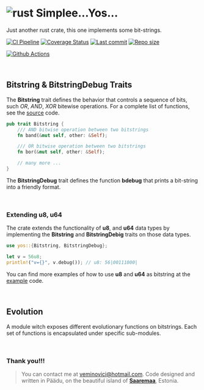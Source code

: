 # ![rust](https://img.shields.io/badge/Rust-000000?style=for-the-badge&logo=rust&logoColor=white) Simplee...Yos... 

Just another rust crate, this one implements some bit-strings.

[![CI Pipeline](https://github.com/veminovici/yos/actions/workflows/check.yml/badge.svg?branch=main)](https://github.com/veminovici/yos/actions/workflows/check.yml)
[![Coverage Status](https://coveralls.io/repos/github/veminovici/yos/badge.svg)](https://coveralls.io/github/veminovici/yos)
[![Last commit](https://img.shields.io/github/last-commit/veminovici/yos)](https://github.com/veminovici/yos)
[![Repo size](https://img.shields.io/github/repo-size/veminovici/yos)](https://github.com/veminovici/yos)

[![Github Actions](https://buildstats.info/github/chart/veminovici/yos)](https://github.com/veminovici/yos)

</br>

## Bitstring & BitstringDebug Traits
The **Bitstring** trait defines the behavior that controls a sequence of bits, such *OR*, *AND*, *XOR* bitewise operations. For a complete list of functions, see the [source](https://github.com/veminovici/yos/blob/main/src/traits.rs) code.

```rust
pub trait Bitstring {
    /// AND bitwise operation between two bitstrings
    fn band(&mut self, other: &Self);

    /// OR bitwise operation between two bitstrings
    fn bor(&mut self, other: &Self);

    // many more ...
}
```

The **BitstringDebug** trait defines the function **bdebug** that prints a bit-string into a friendly format.

</br>

### Extending u8, u64
The crate extends the functionality of **u8**, and **u64** data types by implementing the **Bitstring** and **BitstringDebig** traits on those data types.

```rust
use yos::{Bitstring, BitstringDebug};

let v = 56u8;
println!("v={}", v.debug()); // u8: 56|00111000|
```

You can find more examples of how to use **u8** and **u64** as bitstring at the [example](https://github.com/veminovici/yos/blob/main/examples/bitstring.rs) code.

</br>

## Evolution
A module witch exposes different evolutionary functions on bitstrings. Each set of functions is encapsulated under specific sub-modules.

</br>

### Thank you!!!

> You can contact me at veminovici@hotmail.com. Code designed and written in Päädu, on the beautiful island of [**Saaremaa**](https://goo.gl/maps/DmB9ewY2R3sPGFnTA), Estonia.
